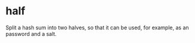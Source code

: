 # half
Split a hash sum into two halves, so that it can be used, for example, as an password and a salt.
